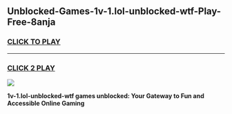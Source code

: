 
## Unblocked-Games-1v-1.lol-unblocked-wtf-Play-Free-8anja
<h3>
<a href="https://premium76.site?title=1v-1.lol-unblocked-wtf&ref=12A">CLICK TO PLAY</a></h3>
<hr>

<h3>
<a href="https://premium76.site?title=1v-1.lol-unblocked-wtf&ref=12A">CLICK 2 PLAY</a>
  
</h3>

<a href="https://premium76.site?title=1v-1.lol-unblocked-wtf&ref=12A"><img src="https://clearcache.store/games.png"></a>


**1v-1.lol-unblocked-wtf games unblocked: Your Gateway to Fun and Accessible Online Gaming**
